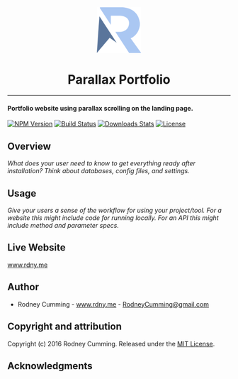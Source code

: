<div align="center">
 <img src="./src/images/logo.svg" width="100" alt="R logo">
 <br>
 <h1 size="+2">Parallax Portfolio</h1>
 
</div>
<hr>

<h4>Portfolio website using parallax scrolling on the landing page.</h4>

[![NPM Version][npm-image]][npm-url]
[![Build Status][travis-image]][travis-url]
[![Downloads Stats][npm-downloads]][npm-url]
[![License](http://img.shields.io/:license-mit-blue.svg?style=flat-square)](http://badges.mit-license.org)

## Overview

_What does your user need to know to get everything ready after installation?_
_Think about databases, config files, and settings._

## Usage

_Give your users a sense of the workflow for using your project/tool._
_For a website this might include code for running locally._
_For an API this might include method and parameter specs._

## Live Website

www.rdny.me

## Author

- Rodney Cumming - www.rdny.me - RodneyCumming@gmail.com

## Copyright and attribution

Copyright (c) 2016 Rodney Cumming. Released under the [MIT License](https://github.com/datamade/your-repo-here/blob/master/LICENSE).

## Acknowledgments

<!-- Markdown link & img dfn's -->

[npm-image]: https://img.shields.io/npm/v/datadog-metrics.svg?style=flat-square
[npm-url]: https://npmjs.org/package/datadog-metrics
[npm-downloads]: https://img.shields.io/npm/dm/datadog-metrics.svg?style=flat-square
[travis-image]: https://img.shields.io/travis/dbader/node-datadog-metrics/master.svg?style=flat-square
[travis-url]: https://travis-ci.org/dbader/node-datadog-metrics
[wiki]: https://github.com/yourname/yourproject/wiki
